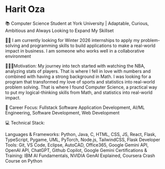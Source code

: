 # Harit Oza
📚 Computer Science Student at York University | Adaptable, Curious, Ambitious and Always Looking to Expand My Skillset

🕵️‍♀️ I am currently looking for Winter 2026 internships to apply my problem-solving and programming skills to build applications to make a real-world impact in business. I am someone who works well in a collaborative environment

💯🔥🎯Motivation: My journey into tech started with watching the NBA, analyzing stats of players. That is where I fell in love with numbers and combined with having a strong background in Math. I was looking for a program that transformed my love of sports and statistics into real-world problem solving. That is where I found Computer Science, a practical way to put my logical-thinking skills from Math, and statistics into real-world impact.

🎯 Career Focus: Fullstack Software Application Development, AI/ML Engineering, Software Development, Web Development

💻 Technical Stack:

Languages & Frameworks: Python, Java, C, HTML, CSS, JS, React, Flask, TypeScript, Pygame, UML, PyTorch, Node.js, TailwindCSS, Flask Developer Tools: Git, VS Code, Eclipse, AutoCAD, Office365, Google Gemini API, OpenAI API, ChatGPT, Github Copilot, Google Gemini Certifications & Training: IBM AI Fundamentals, NVIDIA GenAI Explained, Coursera Crash Course on Python
